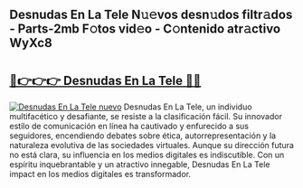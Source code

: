 ## Desnudas En La Tele N𝚞𝚎vos desn𝚞dos filtr𝚊dos - Parts-2mb F𝚘tos vid𝚎o - C𝚘ntenido atr𝚊ctivo WyXc8

# <h2><a href="http://mb8zjeb.tromn.icu/?c=Desnudas+En+La+Tele">🔗👉👉👉 Desnudas En La Tele 🔗🔗</a></h2>

[![Desnudas En La Tele nuevo](https://i.imgur.com/pEAQMta.gif)](http://mb8zjeb.tromn.icu/?c=Desnudas+En+La+Tele)
Desnudas En La Tele, un individuo multifacético y desafiante, se resiste a la clasificación fácil. Su innovador estilo de comunicación en línea ha cautivado y enfurecido a sus seguidores, encendiendo debates sobre ética, autorrepresentación y la naturaleza evolutiva de las sociedades virtuales. Aunque su dirección futura no está clara, su influencia en los medios digitales es indiscutible. Con un espíritu inquebrantable y un atractivo innegable, Desnudas En La Tele impact en los medios digitales es transformador.
